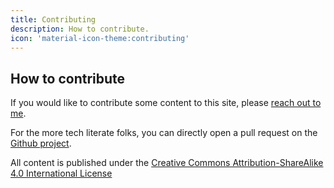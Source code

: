 ```yaml
---
title: Contributing
description: How to contribute.
icon: 'material-icon-theme:contributing'
---
```


## How to contribute

If you would like to contribute some content to this site, please [reach out to me](https://www.instagram.com/samidalouche/).

For the more tech literate folks, you can directly open a pull request on the [Github project](https://github.com/samidalouche/alberta-hiking-resources).

All content is published under the [Creative Commons Attribution-ShareAlike 4.0 International License](https://creativecommons.org/licenses/by-sa/4.0/)